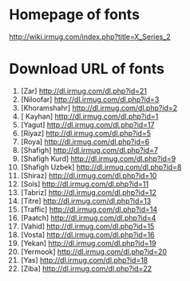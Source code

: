 # Homepage of fonts

http://wiki.irmug.com/index.php?title=X_Series_2

# Download URL of fonts

1. [Zar] http://dl.irmug.com/dl.php?id=21
2. [Niloofar] http://dl.irmug.com/dl.php?id=3
3. [Khoramshahr] http://dl.irmug.com/dl.php?id=2
4. [ Kayhan] http://dl.irmug.com/dl.php?id=1
5. [Yagut] http://dl.irmug.com/dl.php?id=17
6. [Riyaz] http://dl.irmug.com/dl.php?id=5
7. [Roya] http://dl.irmug.com/dl.php?id=6
8. [Shafigh] http://dl.irmug.com/dl.php?id=7
9. [Shafigh Kurd] http://dl.irmug.com/dl.php?id=9
10. [Shafigh Uzbek] http://dl.irmug.com/dl.php?id=8
11. [Shiraz] http://dl.irmug.com/dl.php?id=10
12. [Sols] http://dl.irmug.com/dl.php?id=11
13. [Tabriz] http://dl.irmug.com/dl.php?id=12
14. [Titre] http://dl.irmug.com/dl.php?id=13
15. [Traffic] http://dl.irmug.com/dl.php?id=14
16. [Paatch] http://dl.irmug.com/dl.php?id=4
17. [Vahid] http://dl.irmug.com/dl.php?id=15
18. [Vosta] http://dl.irmug.com/dl.php?id=16
19. [Yekan] http://dl.irmug.com/dl.php?id=19
20. [Yermook] http://dl.irmug.com/dl.php?id=20
21. [Yas] http://dl.irmug.com/dl.php?id=18
22. [Ziba] http://dl.irmug.com/dl.php?id=22
